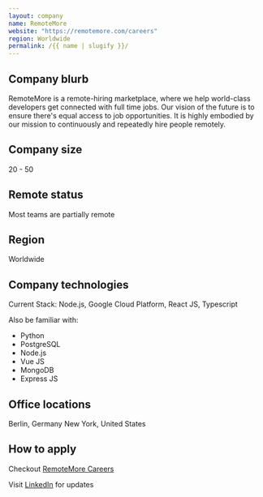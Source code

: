 ```yaml
---
layout: company
name: RemoteMore
website: "https://remotemore.com/careers"
region: Worldwide
permalink: /{{ name | slugify }}/
---
```


## Company blurb
RemoteMore is a remote-hiring marketplace, where we help world-class developers get connected with full time jobs. Our vision of the future is to ensure there's equal access to job opportunities. It is highly embodied
by our mission to continuously and repeatedly hire people remotely.

## Company size
20 - 50

## Remote status
Most teams are partially remote

## Region
Worldwide

## Company technologies
Current Stack: Node.js, Google Cloud Platform, React JS, Typescript

Also be familiar with:
* Python
* PostgreSQL
* Node.js
* Vue JS
* MongoDB
* Express JS

## Office locations
Berlin, Germany
New York, United States


## How to apply
Checkout [RemoteMore Careers](https://remotemore.com/careers/)

Visit [LinkedIn](https://www.linkedin.com/company/remotemore/) for updates